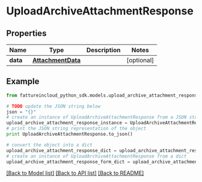 # UploadArchiveAttachmentResponse


## Properties
Name | Type | Description | Notes
------------ | ------------- | ------------- | -------------
**data** | [**AttachmentData**](AttachmentData.md) |  | [optional] 

## Example

```python
from fattureincloud_python_sdk.models.upload_archive_attachment_response import UploadArchiveAttachmentResponse

# TODO update the JSON string below
json = "{}"
# create an instance of UploadArchiveAttachmentResponse from a JSON string
upload_archive_attachment_response_instance = UploadArchiveAttachmentResponse.from_json(json)
# print the JSON string representation of the object
print UploadArchiveAttachmentResponse.to_json()

# convert the object into a dict
upload_archive_attachment_response_dict = upload_archive_attachment_response_instance.to_dict()
# create an instance of UploadArchiveAttachmentResponse from a dict
upload_archive_attachment_response_form_dict = upload_archive_attachment_response.from_dict(upload_archive_attachment_response_dict)
```
[[Back to Model list]](../README.md#documentation-for-models) [[Back to API list]](../README.md#documentation-for-api-endpoints) [[Back to README]](../README.md)


